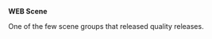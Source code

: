 <!-- markdownlint-disable MD041-->
**WEB Scene**<br>

One of the few scene groups that released quality releases.
<!-- markdownlint-enable MD041-->
